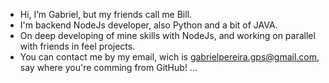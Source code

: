 - Hi, I’m Gabriel, but my friends call me Bill.
- I'm backend NodeJs developer, also Python and a bit of JAVA.
- On deep developing of mine skills with NodeJs, and working on parallel with friends in feel projects. 
- You can contact me by my email, wich is gabrielpereira.gps@gmail.com, say where you're comming from GitHub! ...
